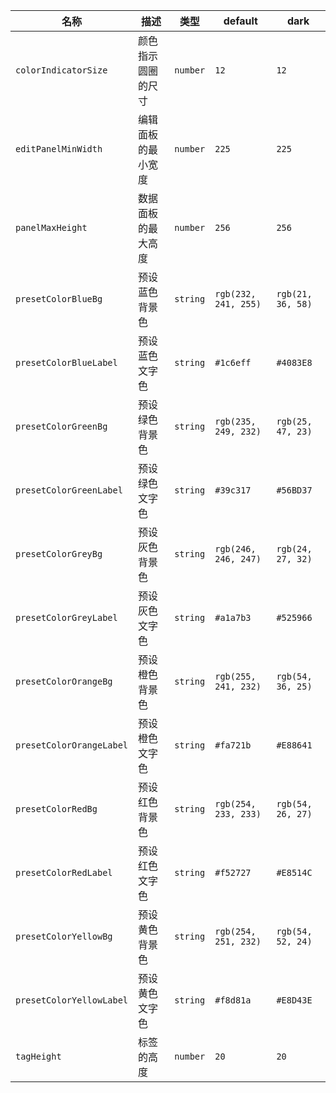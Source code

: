 | 名称 | 描述 | 类型 | default | dark |
|---|---|---|---|---|
| `colorIndicatorSize` | 颜色指示圆圈的尺寸 | `number` | `12` | `12` |
| `editPanelMinWidth` | 编辑面板的最小宽度 | `number` | `225` | `225` |
| `panelMaxHeight` | 数据面板的最大高度 | `number` | `256` | `256` |
| `presetColorBlueBg` | 预设蓝色背景色 | `string` | `rgb(232, 241, 255)` | `rgb(21, 36, 58)` |
| `presetColorBlueLabel` | 预设蓝色文字色 | `string` | `#1c6eff` | `#4083E8` |
| `presetColorGreenBg` | 预设绿色背景色 | `string` | `rgb(235, 249, 232)` | `rgb(25, 47, 23)` |
| `presetColorGreenLabel` | 预设绿色文字色 | `string` | `#39c317` | `#56BD37` |
| `presetColorGreyBg` | 预设灰色背景色 | `string` | `rgb(246, 246, 247)` | `rgb(24, 27, 32)` |
| `presetColorGreyLabel` | 预设灰色文字色 | `string` | `#a1a7b3` | `#525966` |
| `presetColorOrangeBg` | 预设橙色背景色 | `string` | `rgb(255, 241, 232)` | `rgb(54, 36, 25)` |
| `presetColorOrangeLabel` | 预设橙色文字色 | `string` | `#fa721b` | `#E88641` |
| `presetColorRedBg` | 预设红色背景色 | `string` | `rgb(254, 233, 233)` | `rgb(54, 26, 27)` |
| `presetColorRedLabel` | 预设红色文字色 | `string` | `#f52727` | `#E8514C` |
| `presetColorYellowBg` | 预设黄色背景色 | `string` | `rgb(254, 251, 232)` | `rgb(54, 52, 24)` |
| `presetColorYellowLabel` | 预设黄色文字色 | `string` | `#f8d81a` | `#E8D43E` |
| `tagHeight` | 标签的高度 | `number` | `20` | `20` |
